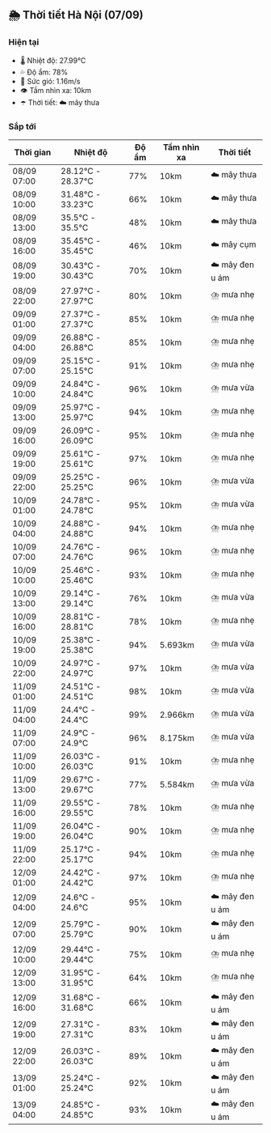 ## 🌦️ Thời tiết Hà Nội (07/09)

### Hiện tại

- 🌡️ Nhiệt độ: 27.99℃
- 💦 Độ ẩm: 78%
- 💨 Sức gió: 1.16m/s
- 👁️ Tầm nhìn xa: 10km
- ☂️ Thời tiết: ☁️ mây thưa

### Sắp tới

| Thời gian | Nhiệt độ | Độ ẩm | Tầm nhìn xa | Thời tiết |
| --- | --- | --- | --- | --- |
| 08/09 07:00 | 28.12℃ - 28.37℃ | 77% | 10km | ☁️ mây thưa |
| 08/09 10:00 | 31.48℃ - 33.23℃ | 66% | 10km | ☁️ mây thưa |
| 08/09 13:00 | 35.5℃ - 35.5℃ | 48% | 10km | ☁️ mây thưa |
| 08/09 16:00 | 35.45℃ - 35.45℃ | 46% | 10km | ☁️ mây cụm |
| 08/09 19:00 | 30.43℃ - 30.43℃ | 70% | 10km | ☁️ mây đen u ám |
| 08/09 22:00 | 27.97℃ - 27.97℃ | 80% | 10km | ⛈️ mưa nhẹ |
| 09/09 01:00 | 27.37℃ - 27.37℃ | 85% | 10km | ⛈️ mưa nhẹ |
| 09/09 04:00 | 26.88℃ - 26.88℃ | 85% | 10km | ⛈️ mưa nhẹ |
| 09/09 07:00 | 25.15℃ - 25.15℃ | 91% | 10km | ⛈️ mưa nhẹ |
| 09/09 10:00 | 24.84℃ - 24.84℃ | 96% | 10km | ⛈️ mưa vừa |
| 09/09 13:00 | 25.97℃ - 25.97℃ | 94% | 10km | ⛈️ mưa nhẹ |
| 09/09 16:00 | 26.09℃ - 26.09℃ | 95% | 10km | ⛈️ mưa nhẹ |
| 09/09 19:00 | 25.61℃ - 25.61℃ | 97% | 10km | ⛈️ mưa nhẹ |
| 09/09 22:00 | 25.25℃ - 25.25℃ | 96% | 10km | ⛈️ mưa vừa |
| 10/09 01:00 | 24.78℃ - 24.78℃ | 95% | 10km | ⛈️ mưa vừa |
| 10/09 04:00 | 24.88℃ - 24.88℃ | 94% | 10km | ⛈️ mưa nhẹ |
| 10/09 07:00 | 24.76℃ - 24.76℃ | 96% | 10km | ⛈️ mưa nhẹ |
| 10/09 10:00 | 25.46℃ - 25.46℃ | 93% | 10km | ⛈️ mưa nhẹ |
| 10/09 13:00 | 29.14℃ - 29.14℃ | 76% | 10km | ⛈️ mưa vừa |
| 10/09 16:00 | 28.81℃ - 28.81℃ | 78% | 10km | ⛈️ mưa nhẹ |
| 10/09 19:00 | 25.38℃ - 25.38℃ | 94% | 5.693km | ⛈️ mưa vừa |
| 10/09 22:00 | 24.97℃ - 24.97℃ | 97% | 10km | ⛈️ mưa vừa |
| 11/09 01:00 | 24.51℃ - 24.51℃ | 98% | 10km | ⛈️ mưa vừa |
| 11/09 04:00 | 24.4℃ - 24.4℃ | 99% | 2.966km | ⛈️ mưa vừa |
| 11/09 07:00 | 24.9℃ - 24.9℃ | 96% | 8.175km | ⛈️ mưa vừa |
| 11/09 10:00 | 26.03℃ - 26.03℃ | 91% | 10km | ⛈️ mưa nhẹ |
| 11/09 13:00 | 29.67℃ - 29.67℃ | 77% | 5.584km | ⛈️ mưa vừa |
| 11/09 16:00 | 29.55℃ - 29.55℃ | 78% | 10km | ⛈️ mưa nhẹ |
| 11/09 19:00 | 26.04℃ - 26.04℃ | 90% | 10km | ⛈️ mưa nhẹ |
| 11/09 22:00 | 25.17℃ - 25.17℃ | 94% | 10km | ⛈️ mưa nhẹ |
| 12/09 01:00 | 24.42℃ - 24.42℃ | 97% | 10km | ⛈️ mưa nhẹ |
| 12/09 04:00 | 24.6℃ - 24.6℃ | 95% | 10km | ☁️ mây đen u ám |
| 12/09 07:00 | 25.79℃ - 25.79℃ | 90% | 10km | ☁️ mây đen u ám |
| 12/09 10:00 | 29.44℃ - 29.44℃ | 75% | 10km | ⛈️ mưa nhẹ |
| 12/09 13:00 | 31.95℃ - 31.95℃ | 64% | 10km | ⛈️ mưa nhẹ |
| 12/09 16:00 | 31.68℃ - 31.68℃ | 66% | 10km | ☁️ mây đen u ám |
| 12/09 19:00 | 27.31℃ - 27.31℃ | 83% | 10km | ☁️ mây đen u ám |
| 12/09 22:00 | 26.03℃ - 26.03℃ | 89% | 10km | ☁️ mây đen u ám |
| 13/09 01:00 | 25.24℃ - 25.24℃ | 92% | 10km | ☁️ mây đen u ám |
| 13/09 04:00 | 24.85℃ - 24.85℃ | 93% | 10km | ☁️ mây đen u ám |
